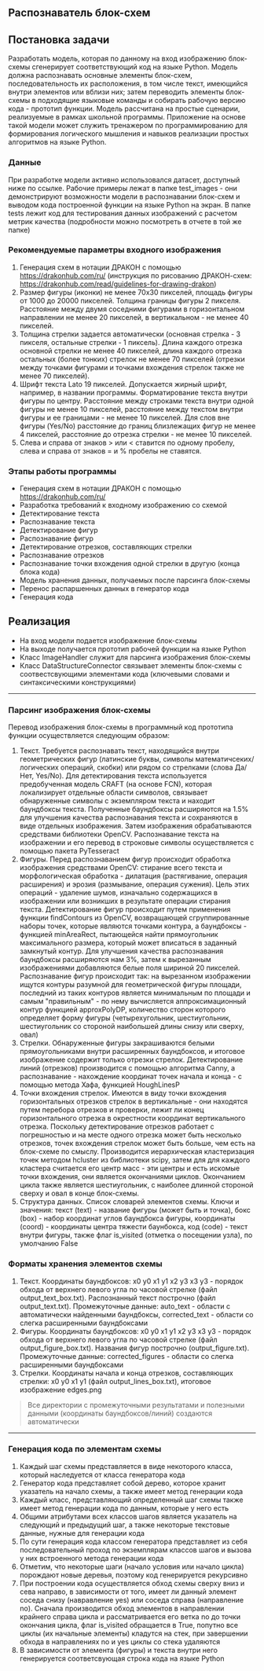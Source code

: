 
## Распознаватель блок-схем


## Постановка задачи
Разработать модель, которая по данному на вход изображению блок-схемы сгенерирует соответствующий код на языке Python. Модель должна распознавать основные элементы блок-схем, последовательность их расположения, в том числе текст, имеющийся внутри элементов или вблизи них; затем переводить элементы блок-схемы в подходящие языковые команды и собирать рабочую версию кода - прототип функции. Модель рассчитана на простые сценарии, реализуемые в рамках школьной программы. Приложение на основе такой модели может служить тренажером по программированию для формирования логического мышления и навыков реализации простых алгоритмов на языке Python.

### Данные
При разработке модели активно использовался датасет, доступный ниже по ссылке. Рабочие примеры лежат в папке test_images - они демонстрируют возможности модели в распознавании блок-схем и выводом кода построенной функции на языке Python на экран. В папке tests лежит код для тестирования данных изображений с расчетом метрик качества (подробности можно посмотреть в отчете в той же папке)

### Рекомендуемые параметры входного изображения
1. Генерация схем в нотации ДРАКОН с помощью https://drakonhub.com/ru/ (инструкция по рисованию ДРАКОН-схем: https://drakonhub.com/read/guidelines-for-drawing-drakon) 
2. Размер фигуры (иконки) не менее 70х30 пикселей, площадь фигуры от 1000 до 20000 пикселей. Толщина границы фигуры 2 пикселя. Расстояние между двумя соседними фигурами в горизонтальном направлении не менее 20 пикселей, в вертикальном - не менее 40 пикселей.
3. Толщина стрелки задается автоматически (основная стрелка - 3 пикселя, остальные стрелки - 1 пиксель). Длина каждого отрезка основной стрелки не менее 40 пикселей, длина каждого отрезка остальных (более тонких) стрелок не менее 70 пикселей (отрезки между точками фигурами и точками вхождения стрелок также не менее 70 пикселей).
4. Шрифт текста Lato 19 пикселей. Допускается жирный шрифт, например, в названии программы. Форматирование текста внутри фигуры по центру. Расстояние между строками текста внутри одной фигуры не менее 10 пикселей, расстояние между текстом внутри фигуры и ее границами - не менее 10 пикселей. Для слов вне фигуры (Yes/No) расстояние до границ близлежащих фигур не менее 4 пикселей, расстояние до отрезка стрелки - не менее 10 пикселей.
5. Слева и справа от знаков > или < ставится по одному пробелу, слева и справа от знаков = и % пробелы не ставятся.

### Этапы работы программы
- Генерация схем в нотации ДРАКОН с помощью https://drakonhub.com/ru/ 
- Разработка требований к входному изображению со схемой
- Детектирование текста
- Распознавание текста 
- Детектирование фигур
- Распознавание фигур
- Детектирование отрезков, составляющих стрелки
- Распознавание отрезков
- Распознавание точки вхождения одной стрелки в другую (конца блока кода)
- Модель хранения данных, получаемых после парсинга блок-схемы
- Перенос распаршенных данных в генератор кода
- Генерация кода

## Реализация
- На вход модели подается изображение блок-схемы
- На выходе получается прототип рабочей функции на языке Python 
- Класс ImageHandler служит для парсинга изображения блок-схемы
- Класс DataStructureConnector связывает элементы блок-схемы с соотвестсвующими элементами кода (ключевыми словами и синтаксическими конструкциями)
___
### Парсинг изображения блок-схемы
Перевод изображения блок-схемы в программный код прототипа функции осуществляется следующим образом:
1. Текст. Требуется распознавать текст, находящийся внутри геометрических фигур (латинские буквы, символы математичсеких/логических операций, скобки) или рядом со стрелками (слова Да/Нет, Yes/No). Для детектирования текста используется предобученная модель CRAFT (на основе FCN), которая локализирует отдельные области символов, связывает обнаруженные символы с экземпляром текста и находит баундбоксы текста. Полученные баундбоксы расширяются на 1.5% для улучшения качества распознавания текста и сохраняются в виде отдельных изображения. Затем изображения обрабатываются средствами библиотеки OpenCV. Распознавание текста на изображении и его перевод в строковые символы осуществляется с помощью пакета PyTesseract  
2. Фигуры. Перед распознаванием фигур происходит обработка изображения средствами OpenCV: стирание всего текста и морфологическая обработка - дилатация (растягивание, операция расширения) и эрозия (размывание, операция сужения). Цель этих операций - удаление шумов, изначально содержащихся в изображении или возникших в результате операции стирания текста. Детектирование фигур происходит путем применения функции findContours из OpenCV, возвращающей сгруппированные наборы точек, которые являются точками контура,  а баундбоксы - функцией minAreaRect, пытающейся найти прямоугольник максимального размера, который может вписаться в заданный замкнутый контур. Для улучшения качества распознавания баундбоксы расширяются нам 3%, затем к вырезанным изображениями добавляются белые поля шириной 20 пикселей. Распознавание фигур происходит так: на вырезанном изображении ищутся контуры разумной для геометрической фигуры площади, последний из таких контуров является минимальным по площади и самым "правильным" - по нему вычисляется аппроксимационный контур функцией approxPolyDP, количество сторон которого определяет форму фигуры (четырехугольник, шестиугольник, шестиугольник со стороной наибольшей длины снизу или сверху, овал)
3. Стрелки. Обнаруженные фигуры закрашиваются белыми прямоугольниками внутри расширенных баундбоксов, и итоговое изображение содержит только отрезки стрелок. Детектирование линий (отрезков) производится с помощью алгоритма Canny, а распознавание - нахождение координат точек начала и конца - с помощью метода Хафа, функцией HoughLinesP 
4. Точки вхождения стрелок. Имеются в виду точки вхождения горизонтальных отрезков стрелок в вертикальные - они находятся путем перебора отрезков и проверки, лежит ли конец горизонтального отрезка в окрестности координат вертикального отрезка. Поскольку детектирование отрезков работает с погрешностью и на месте одного отрезка может быть несколько отрезков, точек вхождения стрелок может быть больше, чем есть на блок-схеме по смыслу. Производится иерархическая кластеризация точек методом hcluster из библиотеки scipy, затем для для каждого кластера считается его центр масс - эти центры и есть искомые точки вхождения, они является окончаниями циклов. Окончанием цикла также является шестиугольник, с наиболее длинной стороной сверху и овал в конце блок-схемы.
5. Структура данных. Список словарей элементов схемы. Ключи и значения: текст (text) - название фигуры (может быть и точка), бокс (box) - набор координат углов баундбокса фигуры, координаты (coord) - координаты центра тяжести баунбокса, код (code) - текст внутри фигуры, также флаг is_visited (отметка о посещении узла), по умолчанию False

### Форматы хранения элементов схемы
1. Текст. Координаты баундбоксов: x0 y0 x1 y1 x2 y3 x3 y3 - порядок обхода от верхнего левого угла по часовой стрелке (файл output_text_box.txt). Распознанный текст построчно (файл output_text.txt). Промежуточные данные: auto_text - области с автоматически найденными баундбоксы, corrected_text - области со слегка расширенными баундбоксами
2. Фигуры. Координаты баундбоксов: x0 y0 x1 y1 x2 y3 x3 y3 - порядок обхода от верхнего левого угла по часовой стрелке (файл output_figure_box.txt). Названия фигур построчно (output_figure.txt). Промежуточные данные: corrected_figures - области со слегка расширенными баундбоксами 
3. Стрелки. Координаты начала и конца отрезков, составляющих стрелки: x0 y0 x1 y1 (файл output_lines_box.txt), итоговое изображение edges.png
> Все директории с промежуточными результатами и полезными данными (координаты баундбоксов/линий) создаются автоматически
___
### Генерация кода по элементам схемы
1. Каждый шаг схемы представляется в виде некоторого класса, который наследуется от класса генератора кода
2. Генератор кода представляет собой дерево, которое хранит указатель на начало схемы, а также имеет метод генерации кода
3. Каждый класс, представляющий определенный шаг схемы также имеет метод генерации кода по данным, которые у него есть
4. Общими атрибутами всех классов шагов является указатель на следующий и предыдущий шаг, а также некоторые текстовые данные, нужные для генерации кода
5. По сути генерация кода классом генератора представляет из себя последовательный проход по экземплярам классов шагов и вызова у них встроенного метода генерации кода
6. Отметим, что некоторые шаги (начало условия или начало цикла) порождают новые деревья, поэтому код генерируется рекурсивно
7. При построении кода осуществляется обход схемы сверху вниз и сева направо, в зависимости от того, имеет ли данный элемент соседа снизу (навравление yes) или соседа справа (направление no). Сначала производится обход элементов в направлении крайнего справа цикла и рассматривается его ветка no до точки окончания цикла, флаг is_visited обращается в True, попутно все циклы (их начальные элементы) кладутся на стек, при завершении обхода в направлениях no и yes циклы со стека удаляются
8. В зависимости от элемента (фигуры) и текста внутри него генерируется соответсвующая строка кода на языке Python
